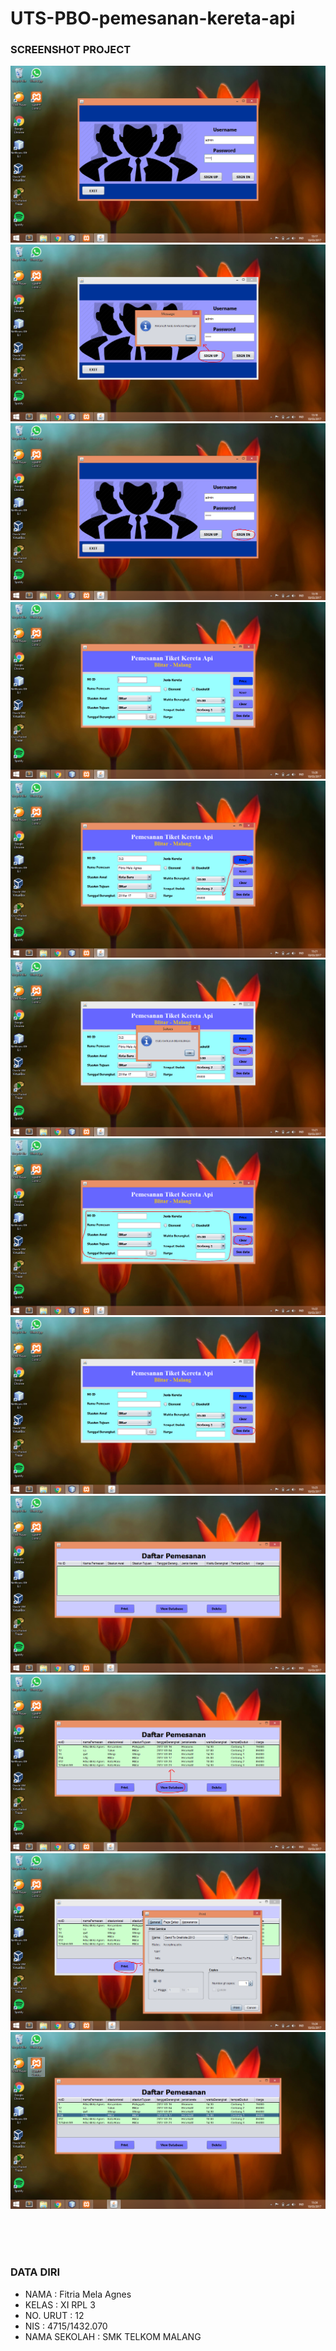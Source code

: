 # UTS-PBO-pemesanan-kereta-api
### SCREENSHOT PROJECT
![Screenshot 1](https://github.com/FitriaMelaAgnes/UTS-PBO-pemesanan-kereta-api/blob/master/1.PNG)
![Screenshot 2](https://github.com/FitriaMelaAgnes/UTS-PBO-pemesanan-kereta-api/blob/master/2.PNG)
![Screenshot 2](https://github.com/FitriaMelaAgnes/UTS-PBO-pemesanan-kereta-api/blob/master/3.PNG)
![Screenshot 2](https://github.com/FitriaMelaAgnes/UTS-PBO-pemesanan-kereta-api/blob/master/4.PNG)
![Screenshot 2](https://github.com/FitriaMelaAgnes/UTS-PBO-pemesanan-kereta-api/blob/master/5.PNG)
![Screenshot 2](https://github.com/FitriaMelaAgnes/UTS-PBO-pemesanan-kereta-api/blob/master/6.PNG)
![Screenshot 2](https://github.com/FitriaMelaAgnes/UTS-PBO-pemesanan-kereta-api/blob/master/7.PNG)
![Screenshot 2](https://github.com/FitriaMelaAgnes/UTS-PBO-pemesanan-kereta-api/blob/master/8.PNG)
![Screenshot 2](https://github.com/FitriaMelaAgnes/UTS-PBO-pemesanan-kereta-api/blob/master/9.PNG)
![Screenshot 2](https://github.com/FitriaMelaAgnes/UTS-PBO-pemesanan-kereta-api/blob/master/10.PNG)
![Screenshot 2](https://github.com/FitriaMelaAgnes/UTS-PBO-pemesanan-kereta-api/blob/master/11.PNG)
![Screenshot 2](https://github.com/FitriaMelaAgnes/UTS-PBO-pemesanan-kereta-api/blob/master/12.PNG)

<br>
<br>
<br>

### DATA DIRI
- NAMA          : Fitria Mela Agnes
- KELAS         : XI RPL 3
- NO. URUT      : 12
- NIS           : 4715/1432.070
- NAMA SEKOLAH  : SMK TELKOM MALANG
